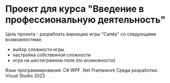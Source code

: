 # Проект для курса "Введение в профессиональную деятельность"
Цель проекта - разрабоать вариацию игры "Сапёр" со следующими возможностями:
- выбор сложности игры
- настройка собственной сложности
- игра на шестигранном поле (по возможности)

Язык программирования: C# WPF .Net Framework
Среда разработки: Visual Studio 2022
